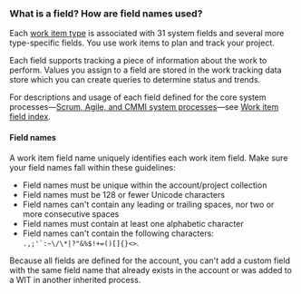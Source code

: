 <a id="field-reference">  </a>  

### What is a field? How are field names used?  

Each [work item type](/vsts/work/backlogs/add-work-items) is associated with 31 system fields and several more type-specific fields. You use work items to plan and track your project.  

Each field supports tracking a piece of information about the work to perform. Values you assign to a field are stored in the work tracking data store which you can create queries to determine status and trends.    

For descriptions and usage of each field defined for the core system processes&mdash;[Scrum, Agile, and CMMI system processes](/vsts/work/work-items/guidance/choose-process)&mdash;see [Work item field index](/vsts/work/work-items/guidance/work-item-field).  

#### Field names  
A work item field name uniquely identifies each work item field. Make sure your field names fall within these guidelines:  

- Field names must be unique within the account/project collection  
- Field names must be 128 or fewer Unicode characters  
- Field names can't contain any leading or trailing spaces, nor two or more consecutive spaces  
- Field names must contain at least one alphabetic character  
- Field names can't contain the following characters: ```.,;'`:~\/\*|?"&%$!+=()[]{}<>```.   

Because all fields are defined for the account, you can't add a custom field with the same field name that already exists in the account or was added to a WIT in another inherited process. 


<!-- 
16 person-name fields    
1024 rules per field   
128 picklist values per field     
-->